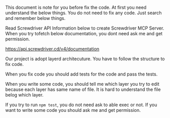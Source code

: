 This document is note for you before fix the code.
At first you need understand the below things. You do not need to fix any code. Just search and remember below things.

Read Screwdriver API Information below to create Screwdriver MCP Server. When you try tofetch below documentation, you dont need ask me and get permission.

https://api.screwdriver.cd/v4/documentation

Our project is adopt layerd architecuture. You have to follow the structure to fix code.

When you fix code you should add tests for the code and pass the tests.

When you write some code, you should tell me which layer you try to edit because each layer has same name of file. It is hard to understand the file belog which layer.

If you try to run `npm test`, you do not need ask to able exec or not. If you want to write some code you should ask me and get permission.
